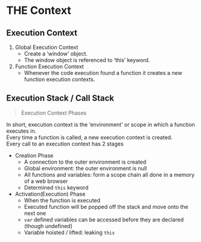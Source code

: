 # THE Context

## Execution Context

1. Global Execution Context
   * Create a ‘window’ object.
   * The window object is referenced to ‘this’ keyword.
2. Function Execution Context
   * Whenever the code execution found a function it creates a new function execution contexts. 

## Execution Stack / Call Stack

> Execution Context Phases

In short, execution context is the ‘environment’ or scope in which a function executes in.  
Every time a function is called, a new execution context is created.  
Every call to an execution context has 2 stages

* Creation Phase
  * A connection to the outer environment is created
  * Global environment: the outer environment is null
  * All functions and variables: form a scope chain all done in a memory of a web browser
  * Determined `this` keyword
* Activation\(Execution\) Phase
  * When the function is executed
  * Executed function will be popped off the stack and move onto the next one
  * `var` defined variables can be accessed before they are declared \(though undefined\) 
  * Variable hoisted / lifted: leaking `this`

